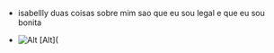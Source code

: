 - isabellly duas coisas sobre mim sao que eu sou legal e que eu sou bonita

- ![Alt](https://e1.pngegg.com/pngimages/801/1015/png-clipart-barbie-and-friends-barbie-with-poodle-illustration-thumbnail.png)
  [Alt](
